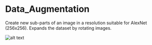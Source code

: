# Data_Augmentation
Create new sub-parts of an image in a resolution suitable for AlexNet (256x256). Expands the dataset by rotating images.

![alt text](https://i.imgur.com/Dcpe6fD.png)